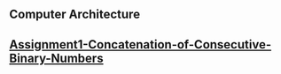 ## Computer Architecture
## [Assignment1-Concatenation-of-Consecutive-Binary-Numbers](https://hackmd.io/QunWORnFQqy2SOBRz3SrNQ)


